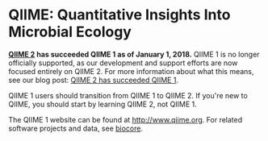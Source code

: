 QIIME: Quantitative Insights Into Microbial Ecology
===================================================

**[QIIME 2](https://qiime2.org) has succeeded QIIME 1 as of January 1, 2018.** QIIME 1 is no longer officially supported, as our development and support efforts are now focused entirely on QIIME 2. For more information about what this means, see our blog post: [QIIME 2 has succeeded QIIME 1](https://qiime.wordpress.com/2018/01/03/qiime-2-has-succeeded-qiime-1/).

QIIME 1 users should transition from QIIME 1 to QIIME 2. If you're new to QIIME, you should start by learning QIIME 2, not QIIME 1.

The QIIME 1 website can be found at http://www.qiime.org. For related software projects and data, see [biocore](http://biocore.github.io).
